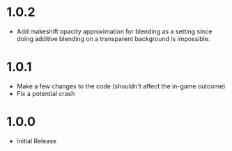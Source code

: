 # 1.0.2
- Add makeshift opacity approximation for blending as a setting since doing additive blending on a transparent background is impossible.

# 1.0.1
- Make a few changes to the code (shouldn't affect the in-game outcome)
- Fix a potential crash

# 1.0.0
- Initial Release